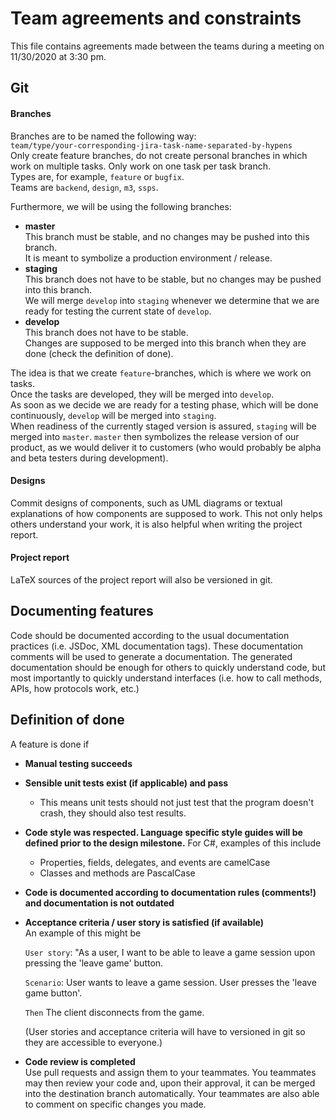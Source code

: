 # Team agreements and constraints
This file contains agreements made between the teams during a meeting on 11/30/2020 at 3:30 pm.

## Git

#### Branches  
Branches are to be named the following way:  
`team/type/your-corresponding-jira-task-name-separated-by-hypens`  
Only create feature branches, do not create personal branches in which work on multiple tasks.
Only work on one task per task branch.  
Types are, for example, `feature` or `bugfix`.  
Teams are `backend`, `design`, `m3`, `ssps`.

Furthermore, we will be using the following branches:
- **master**  
This branch must be stable, and no changes may be pushed into this branch.  
It is meant to symbolize a production environment / release. 
- **staging**  
This branch does not have to be stable, but no changes may be pushed into this branch.  
We will merge `develop` into `staging` whenever we determine that we are ready for testing the current
state of `develop`.
- **develop**  
This branch does not have to be stable.  
Changes are supposed to be merged into this branch when they are done (check the definition of done).

The idea is that we create `feature`-branches, which is where we work on tasks.  
Once the tasks are developed, they will be merged into `develop`.  
As soon as we decide we are ready for a testing phase, which will be done continuously, `develop`
will be merged into `staging`.  
When readiness of the currently staged version is assured, `staging` will be merged into `master`.
`master` then symbolizes the release version of our product, as we would deliver it to customers
(who would probably be alpha and beta testers during development).

#### Designs
Commit designs of components, such as UML diagrams or textual explanations of how components are supposed
to work. This not only helps others understand your work, it is also helpful when writing the
project report.

#### Project report
LaTeX sources of the project report will also be versioned in git.

## Documenting features
Code should be documented according to the usual documentation practices
(i.e. JSDoc, XML documentation tags).
These documentation comments will be used to generate a documentation.
The generated documentation should be enough for others to quickly understand code, but most importantly
to quickly understand interfaces (i.e. how to call methods, APIs, how protocols work, etc.)

## Definition of done
A feature is done if 
- **Manual testing succeeds**
- **Sensible unit tests exist (if applicable) and pass**
    - This means unit tests should not just test that the program doesn't crash, they should also test results.
- **Code style was respected. Language specific style guides will be defined prior to the design milestone.**
For C#, examples of this include
    - Properties, fields, delegates, and events are camelCase
    - Classes and methods are PascalCase
- **Code is documented according to documentation rules (comments!) and documentation is not outdated**
- **Acceptance criteria / user story is satisfied (if available)**  
    An example of this might be
     
    `User story`: "As a user, I want to be able to leave a game session upon pressing
    the 'leave game' button.
    
    `Scenario`: User wants to leave a game session.
    User presses the 'leave game button'.  
    
    `Then` The client disconnects from the game. 
    
    (User stories and acceptance criteria will have to versioned in git so they are accessible to
    everyone.)
- **Code review is completed**  
Use pull requests and assign them to your teammates. You teammates may then review your code and,
upon their approval, it can be merged into the destination branch automatically.
Your teammates are also able to comment on specific changes you made.
